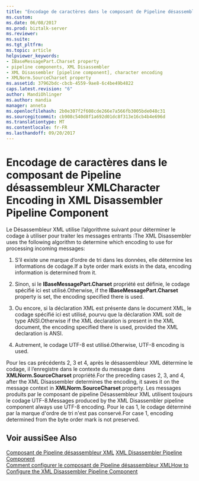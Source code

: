 ```yaml
---
title: "Encodage de caractères dans le composant de Pipeline désassembleur XML | Documents Microsoft"
ms.custom: 
ms.date: 06/08/2017
ms.prod: biztalk-server
ms.reviewer: 
ms.suite: 
ms.tgt_pltfrm: 
ms.topic: article
helpviewer_keywords:
- IBaseMessagePart.Charset property
- pipeline components, XML Disassembler
- XML Disassembler [pipeline component], character encoding
- XMLNorm.SourceCharset property
ms.assetid: 37962bdc-cbcb-4559-9ae8-6c4be49b4822
caps.latest.revision: "6"
author: MandiOhlinger
ms.author: mandia
manager: anneta
ms.openlocfilehash: 2b0e307f2f608cde266e7a566fb3005bde048c31
ms.sourcegitcommit: cb908c540d8f1a692d01dc8f313e16cb4b4e696d
ms.translationtype: MT
ms.contentlocale: fr-FR
ms.lasthandoff: 09/20/2017
---
```

# <a name="character-encoding-in-xml-disassembler-pipeline-component"></a><span data-ttu-id="9b0be-102">Encodage de caractères dans le composant de Pipeline désassembleur XML</span><span class="sxs-lookup"><span data-stu-id="9b0be-102">Character Encoding in XML Disassembler Pipeline Component</span></span>
<span data-ttu-id="9b0be-103">Le Désassembleur XML utilise l’algorithme suivant pour déterminer le codage à utiliser pour traiter les messages entrants :</span><span class="sxs-lookup"><span data-stu-id="9b0be-103">The XML Disassembler uses the following algorithm to determine which encoding to use for processing incoming messages:</span></span>  
  
1.  <span data-ttu-id="9b0be-104">S’il existe une marque d’ordre de tri dans les données, elle détermine les informations de codage.</span><span class="sxs-lookup"><span data-stu-id="9b0be-104">If a byte order mark exists in the data, encoding information is determined from it.</span></span>  
  
2.  <span data-ttu-id="9b0be-105">Sinon, si le **IBaseMessagePart.Charset** propriété est définie, le codage spécifié ici est utilisé.</span><span class="sxs-lookup"><span data-stu-id="9b0be-105">Otherwise, if the **IBaseMessagePart.Charset** property is set, the encoding specified there is used.</span></span>  
  
3.  <span data-ttu-id="9b0be-106">Ou encore, si la déclaration XML est présente dans le document XML, le codage spécifié ici est utilisé, pourvu que la déclaration XML soit de type ANSI.</span><span class="sxs-lookup"><span data-stu-id="9b0be-106">Otherwise if the XML declaration is present in the XML document, the encoding specified there is used, provided the XML declaration is ANSI.</span></span>  
  
4.  <span data-ttu-id="9b0be-107">Autrement, le codage UTF-8 est utilisé.</span><span class="sxs-lookup"><span data-stu-id="9b0be-107">Otherwise, UTF-8 encoding is used.</span></span>  
  
 <span data-ttu-id="9b0be-108">Pour les cas précédents 2, 3 et 4, après le désassembleur XML détermine le codage, il l’enregistre dans le contexte du message dans **XMLNorm.SourceCharset** propriété.</span><span class="sxs-lookup"><span data-stu-id="9b0be-108">For the preceding cases 2, 3, and 4, after the XML Disassembler determines the encoding, it saves it on the message context in **XMLNorm.SourceCharset** property.</span></span> <span data-ttu-id="9b0be-109">Les messages produits par le composant de pipeline Désassembleur XML utilisent toujours le codage UTF-8.</span><span class="sxs-lookup"><span data-stu-id="9b0be-109">Messages produced by the XML Disassembler pipeline component always use UTF-8 encoding.</span></span> <span data-ttu-id="9b0be-110">Pour le cas 1, le codage déterminé par la marque d'ordre de tri n'est pas conservé.</span><span class="sxs-lookup"><span data-stu-id="9b0be-110">For case 1, encoding determined from the byte order mark is not preserved.</span></span>  
  
## <a name="see-also"></a><span data-ttu-id="9b0be-111">Voir aussi</span><span class="sxs-lookup"><span data-stu-id="9b0be-111">See Also</span></span>  
 <span data-ttu-id="9b0be-112">[Composant de Pipeline désassembleur XML](../core/xml-disassembler-pipeline-component.md) </span><span class="sxs-lookup"><span data-stu-id="9b0be-112">[XML Disassembler Pipeline Component](../core/xml-disassembler-pipeline-component.md) </span></span>  
 [<span data-ttu-id="9b0be-113">Comment configurer le composant de Pipeline désassembleur XML</span><span class="sxs-lookup"><span data-stu-id="9b0be-113">How to Configure the XML Disassembler Pipeline Component</span></span>](../core/how-to-configure-the-xml-disassembler-pipeline-component.md)